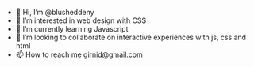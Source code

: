 - 👋 Hi, I’m @blusheddeny
- 👀 I’m interested in web design with CSS
- 🌱 I’m currently learning Javascript
- 💞️ I’m looking to collaborate on interactive experiences with js, css and html
- 📫 How to reach me girnid@gmail.com

<!---
blusheddeny/blusheddeny is a ✨ special ✨ repository because its `README.md` (this file) appears on your GitHub profile.
You can click the Preview link to take a look at your changes.
--->
